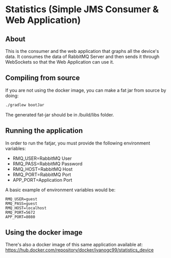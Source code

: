 # Statistics (Simple JMS Consumer & Web Application)

## About
This is the consumer and the web application that graphs all the device's data. It consumes the 
data of RabbitMQ Server and then sends it through WebSockets so that the Web Application can use it.

## Compiling from source

If you are not using the docker image, you can make a fat jar from source by doing:
```bash
./gradlew bootJar
```

The generated fat-jar should be in /build/libs folder.

## Running the application
In order to run the fatjar, you must provide the following environment variables:

- RMQ_USER=RabbitMQ User
- RMQ_PASS=RabbitMQ Password
- RMQ_HOST=RabbitMQ Host
- RMQ_PORT=RabbitMQ Port
- APP_PORT=Application Port

A basic example of environment variables would be:

```dotenv
RMQ_USER=guest
RMQ_PASS=guest
RMQ_HOST=localhost
RMQ_PORT=5672
APP_PORT=8080
```

## Using the docker image

There's also a docker image of this same application available at:
https://hub.docker.com/repository/docker/ivanogc99/statistics_device
